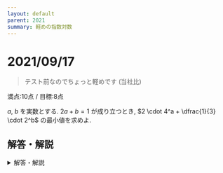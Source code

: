 ```yaml
---
layout: default
parent: 2021
summary: 軽めの指数対数
---
```


# 2021/09/17

> テスト前なのでちょっと軽めです (当社比)

満点:10点 / 目標:8点

$a$, $b$ を実数とする. $2a+b=1$ が成り立つとき, $2 \cdot 4^a + \dfrac{1}{3} \cdot 2^b$ の最小値を求めよ.

<div style="page-break-before:always"></div>

## 解答・解説

<details markdown="1">
<summary>解答・解説</summary>

シンプルな指数関数の最大最小の問題です. 概ねよくできていました.

$\dfrac{a}{b} + \dfrac{b}{a}$ の形を見つけたら, **相加相乗平均**の活用を考えるのでした. より正確には, 「かけたら定数になる $2$ 数」がポイントです.

$$\frac{a+b}{2} \geqq \sqrt{ab}$$

右辺の根号の中がちょうど定数になれば, 最小値をいい感じに押さえられるのがわかります.

### 等号成立条件の確認について

最小値をとる $a$ の値 (または $b$ の値) が確かに存在することを示すために, 等号成立条件を確かめる必要があります. [2021/07/09](https://kampachi.tech/mathterro/20210709_eq) の解答で詳しく説明しています.

</details>